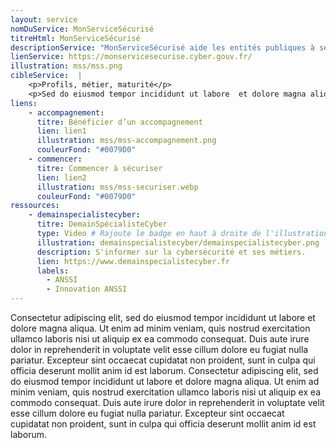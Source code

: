 ```yaml
---
layout: service
nomDuService: MonServiceSécurisé
titreHtml: MonServiceSécurisé
descriptionService: "MonServiceSécurisé aide les entités publiques à sécuriser et homologuer leurs services publics numériques&nbsp;: site web, applications mobiles, API."
lienService: https://monservicesecurise.cyber.gouv.fr/
illustration: mss/mss.png
cibleService:  |
    <p>Profils, métier, maturité</p>
    <p>Sed do eiusmod tempor incididunt ut labore  et dolore magna aliqua. Ut enim ad minim veniam, quis nostrud  exercitation ullamco laboris nisi ut aliquip ex ea commodo consequat.  Duis aute irure dolor in reprehenderit in voluptate velit esse cillum  dolore eu fugiat nulla pariatur. Excepteur sint occaecat cupidatat non  proident, sunt in culpa qui officia deserunt mollit anim id est laborum.</p>
liens:
    - accompagnement:   
      titre: Bénéficier d’un accompagnement
      lien: lien1
      illustration: mss/mss-accompagnement.png
      couleurFond: "#0079D0"
    - commencer:
      titre: Commencer à sécuriser
      lien: lien2
      illustration: mss/mss-securiser.webp
      couleurFond: "#0079D0"
ressources:
    - demainspecialistecyber:
      titre: DemainSpécialisteCyber
      type: Video # Rajoute le badge en haut à droite de l'illustration
      illustration: demainspecialistecyber/demainspecialistecyber.png
      description: S'informer sur la cybersécurité et ses métiers.
      lien: https://www.demainspecialistecyber.fr
      labels:
        - ANSSI
        - Innovation ANSSI
---
```


Consectetur adipiscing elit, sed do eiusmod tempor incididunt ut labore  et dolore magna aliqua. Ut enim ad minim veniam, quis nostrud  exercitation ullamco laboris nisi ut aliquip ex ea commodo consequat.  Duis aute irure dolor in reprehenderit in voluptate velit esse cillum  dolore eu fugiat nulla pariatur. Excepteur sint occaecat cupidatat non  proident, sunt in culpa qui officia deserunt mollit anim id est laborum.
Consectetur adipiscing elit, sed do eiusmod tempor incididunt ut labore  et dolore magna aliqua. Ut enim ad minim veniam, quis nostrud  exercitation ullamco laboris nisi ut aliquip ex ea commodo consequat.  Duis aute irure dolor in reprehenderit in voluptate velit esse cillum  dolore eu fugiat nulla pariatur. Excepteur sint occaecat cupidatat non  proident, sunt in culpa qui officia deserunt mollit anim id est laborum.